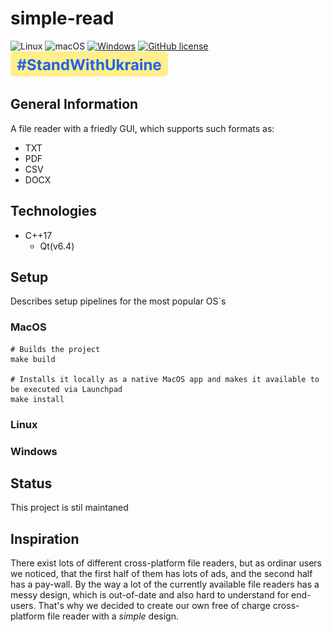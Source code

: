 # simple-read
![Linux](https://svgshare.com/i/Zhy.svg)
![macOS](https://svgshare.com/i/ZjP.svg)
[![Windows](https://svgshare.com/i/ZhY.svg)](https://svgshare.com/i/ZhY.svg)
[![GitHub license](https://img.shields.io/github/license/Naereen/StrapDown.js.svg)](https://github.com/Naereen/StrapDown.js/blob/master/LICENSE)
[![StandWithUkraine](https://raw.githubusercontent.com/vshymanskyy/StandWithUkraine/main/badges/StandWithUkraine.svg)](https://github.com/vshymanskyy/StandWithUkraine/blob/main/docs/README.md)

## General Information
A file reader with a friedly GUI, which supports such formats as:
- TXT
- PDF
- CSV
- DOCX

## Technologies
- C++17
  - Qt(v6.4)

## Setup
Describes setup pipelines for the most popular OS`s

### MacOS
```
# Builds the project
make build 

# Installs it locally as a native MacOS app and makes it available to be executed via Launchpad 
make install
```

### Linux

### Windows

## Status
This project is stil maintaned

## Inspiration
There exist lots of different cross-platform file readers, but as ordinar users
we noticed, that the first half of them has lots of ads, and the second half has a pay-wall. By the way a lot of the currently available file readers has a messy design, which is out-of-date and also hard to understand for end-users.
That's why we decided to create our own free of charge cross-platform file reader with a _*simple*_ design. 
